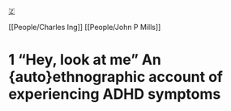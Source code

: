 [🇿](zotero://select/library/items/TMS4GXPB)

[[People/Charles Ing]] [[People/John P Mills]] 
# 1 “Hey, look at me” An {auto}ethnographic account of experiencing ADHD symptoms

